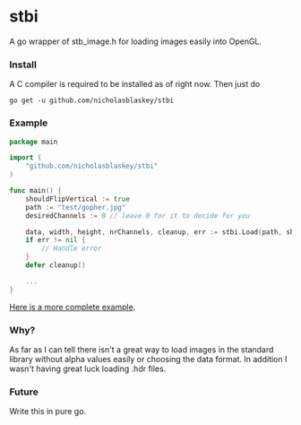 # stbi

A go wrapper of stb_image.h for loading images easily into OpenGL. 

### Install

A C compiler is required to be installed as of right now. Then just do

```
go get -u github.com/nicholasblaskey/stbi
```

### Example

```go
package main

import (
	"github.com/nicholasblaskey/stbi"
)

func main() {
	shouldFlipVertical := true
    path := "test/gopher.jpg"
    desiredChannels := 0 // leave 0 for it to decide for you

	data, width, height, nrChannels, cleanup, err := stbi.Load(path, shouldFlipVertical, desiredChannels)
	if err != nil {
		// Handle error
	}
    defer cleanup()

	...
}
```

[Here is a more complete example](https://github.com/NicholasBlaskey/go-learn-opengl/blob/master/src/6.pbr/2.1.1.ibl_irradiance_conversion/ibl_irradiance_conversion.go#L138).

### Why?

As far as I can tell there isn't a great way to load images in the standard library without alpha values easily or choosing the data format. In addition I wasn't having great luck loading .hdr files. 

### Future

Write this in pure go.
